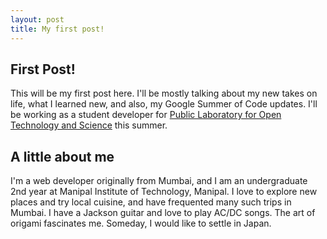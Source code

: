 ```yaml
---
layout: post
title: My first post!
---
```


## First Post!
This will be my first post here. I'll be mostly talking about my new takes on life, what I learned new, and also, my Google Summer of Code updates.
I'll be working as a student developer for [Public Laboratory for Open Technology and Science](http://publiclab.org/) this summer.


## A little about me
I'm a web developer originally from Mumbai, and I am an undergraduate 2nd year at Manipal Institute of Technology, Manipal. I love to explore new places and try local cuisine, and have frequented many such trips in Mumbai. I have a Jackson guitar and love to play AC/DC songs. The art of origami fascinates me. Someday, I would like to settle in Japan.  
